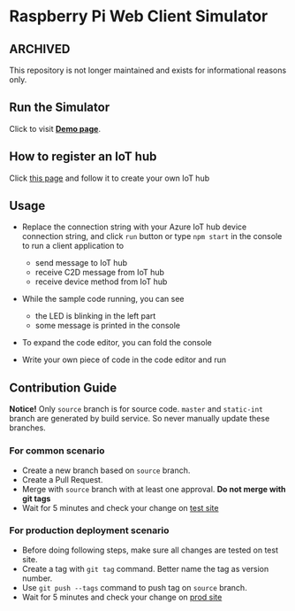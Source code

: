 # Raspberry Pi Web Client Simulator

## ARCHIVED
This repository is not longer maintained and exists for informational reasons only.

## Run the Simulator

Click to visit **[Demo page](https://azure-samples.github.io/raspberry-pi-web-simulator/build/index.html)**.

## How to register an IoT hub

Click [this page](https://docs.microsoft.com/azure/iot-hub/iot-hub-raspberry-pi-web-simulator-get-started) and follow it to create your own IoT hub

## Usage

- Replace the connection string with your Azure IoT hub device connection string, and click `run` button or type `npm start` in the console to run a client application to

    - send message to IoT hub
    - receive C2D message from IoT hub
    - receive device method from IoT hub

- While the sample code running, you can see

    - the LED is blinking in the left part
    - some message is printed in the console
    
- To expand the code editor, you can fold the console

- Write your own piece of code in the code editor and run

## Contribution Guide

**Notice!** Only `source` branch is for source code. `master` and `static-int` branch are generated by build service. So never manually update these branches.

### For common scenario

- Create a new branch based on `source` branch.
- Create a Pull Request.
- Merge with `source` branch with at least one approval. **Do not merge with git tags**
- Wait for 5 minutes and check your change on [test site](http://raspberry-pi-simulator.azurewebsites.net)

### For production deployment scenario

- Before doing following steps, make sure all changes are tested on test site.
- Create a tag with `git tag` command. Better name the tag as version number.
- Use `git push --tags` command to push tag on `source` branch.
- Wait for 5 minutes and check your change on [prod site](https://azure-samples.github.io/raspberry-pi-web-simulator/)
